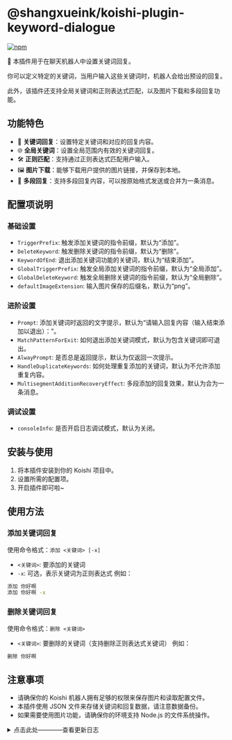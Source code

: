 
# @shangxueink/koishi-plugin-keyword-dialogue

[![npm](https://img.shields.io/npm/v/@shangxueink/koishi-plugin-keyword-dialogue?style=flat-square)](https://www.npmjs.com/package/@shangxueink/koishi-plugin-keyword-dialogue)


🤖 本插件用于在聊天机器人中设置关键词回复。

你可以定义特定的关键词，当用户输入这些关键词时，机器人会给出预设的回复。

此外，该插件还支持全局关键词和正则表达式匹配，以及图片下载和多段回复功能。

## 功能特色
- 📝 **关键词回复**：设置特定关键词和对应的回复内容。
- 🌐 **全局关键词**：设置全局范围内有效的关键词回复。
- 🛠️ **正则匹配**：支持通过正则表达式匹配用户输入。
- 🖼️ **图片下载**：能够下载用户提供的图片链接，并保存到本地。
- 📝 **多段回复**：支持多段回复内容，可以按原始格式发送或合并为一条消息。
## 配置项说明
### 基础设置
- `TriggerPrefix`: 触发添加关键词的指令前缀，默认为“添加”。
- `DeleteKeyword`: 触发删除关键词的指令前缀，默认为“删除”。
- `KeywordOfEnd`: 退出添加关键词功能的关键词，默认为“结束添加”。
- `GlobalTriggerPrefix`: 触发全局添加关键词的指令前缀，默认为“全局添加”。
- `GlobalDeleteKeyword`: 触发全局删除关键词的指令前缀，默认为“全局删除”。
- `defaultImageExtension`: 输入图片保存的后缀名，默认为“png”。
### 进阶设置
- `Prompt`: 添加关键词时返回的文字提示，默认为“请输入回复内容（输入结束添加以退出）：”。
- `MatchPatternForExit`: 如何退出添加关键词模式，默认为包含关键词即可退出。
- `AlwayPrompt`: 是否总是返回提示，默认为仅返回一次提示。
- `HandleDuplicateKeywords`: 如何处理重复添加的关键词，默认为不允许添加重复内容。
- `MultisegmentAdditionRecoveryEffect`: 多段添加的回复效果，默认为合为一条消息。
### 调试设置
- `consoleInfo`: 是否开启日志调试模式，默认为关闭。


## 安装与使用
1. 将本插件安装到你的 Koishi 项目中。
2. 设置所需的配置项。
3. 开启插件即可啦~

## 使用方法

### 添加关键词回复

使用命令格式：`添加 <关键词> [-x]`
- `<关键词>`: 要添加的关键词
- `-x`: 可选，表示关键词为正则表达式
例如：
```bash
添加 你好啊
添加 你好啊 -x
```
### 删除关键词回复
使用命令格式：`删除 <关键词>`
- `<关键词>`: 要删除的关键词（支持删除正则表达式关键词）
例如：
```bash
删除 你好啊
```

## 注意事项
- 请确保你的 Koishi 机器人拥有足够的权限来保存图片和读取配置文件。
- 本插件使用 JSON 文件来存储关键词和回复数据，请注意数据备份。
- 如果需要使用图片功能，请确保你的环境支持 Node.js 的文件系统操作。

<details>
<summary>点击此处————查看更新日志</summary>

-  **0.7.5**
    -   新增指令，新增`ViewKeywordList` 允许用户查看本群所有的关键词
    -   新增`admin_list` 允许添加额外的指令使用者
    -   新增`Type_of_ViewKeywordList` 允许自选【关键词列表】的返回格式（图片/文本）
    -   修复文字版关键词列表的换行问题，确保每个关键词后正确换行
    -   动态调整关键词显示的字体大小，根据关键词数量自动缩放

-  **0.7.3**
    -   修复添加视频回复仅返回音频的bug（其实是写错了诶嘿）

-  **0.7.2**
    -   新增`Delete_Branch_Only`配置项，允许删除指定序号的回复
    -   优化`删除`逻辑，允许删除指定序号的回复

-  **0.7.1**
    -   修复`修改`指令，在修改时无法正确返回正在修改的非文本回复
    -   修复`修改`指令，返回的都是文本元素消息
    -   修复`修改`指令，在修改时仅返回第一条回复，修改为遍历所有的回复段落并格式化显示
    -   修复上版本修改指令的解析报错问题
    -   修复生成正则表达式的语法错误

-  **0.6.9**
    -   优化对管理员的判断，支持owner身份
    -   新增`KeywordOfFix`配置项，支持修改问答，用法见readme
    -   优化中间件逻辑，支持【前缀+关键词+（空格）+后缀序号】触发方式，以用于在多回复的关键词时，指定一个回复。更像喵喵插件了呢
    -   暂时仅支持修改指令一次性输入回复，暂不支持多段添加

-  **0.6.5**
    -   优化添加关键词的写入，防止正则表达式出错，避免引发未终止的组错误
    -   修改`HandleDuplicateKeywords`配置项默认值为2，以更贴近喵喵插件
    -   新增 `prefix` 配置项，允许添加关键词前缀（感谢 dialogue-fork 项目的灵感）
    -   修复 MatchPatternForExit 为 '1' 时，取消添加 操作不生效的bug。

-  **0.6.2**
    -   优化`查找关键词`指令，确保搜索结果的实时性
    -   修改`Search_Range`配置项默认值为`1`
    -   提取 `formatReply` 为单独函数，方便调用
    -   优化`查找关键词`指令返回方法，不再返回文本化的元素消息，而是unescape后的内容（即，把只会返回图片链接，优化为发送图片）
    -   优化`Prompt`配置项为多行文本配置项，方便编辑文字。

-  **0.6.1**
    -   进一步兼容喵喵插件的json
    -   优化图片回复type字段为image，兼容处理img
    -   完善package.json反馈地址

-  **0.6.0**
    -   重构`middlewareFunction`中间件函数
    -   优化日志输出函数，避免代码重复
    -   修复**0.5.2**`新增audio、video类型消息支持`带来的回复bug
    -   回复方式新增合并转发选项

-  **0.5.4**
    -   新增图片保存方式与发送方式
    -   修改`combinedReply`作用域
    -   修复`MultisegmentAdditionRecoveryEffect`为第一项时不回复的bug。

-  **0.5.2**
    -   移除marketface类型消息
    -   新增audio、video类型消息支持
    -   优化屏蔽触发的日志输出
    -   修复`搜索关键词`指令配置项不生效的bug
    -   优化控制台说明文字
    -   调整默认触发间隔为`0`

-  **0.4.1**
    -   新增回复频率限制的功能
    -   修复一次性输入的写入bug

-  **0.4.0**
    -   新增 `config.Preposition_middleware` 配置项。
    -   当 `config.Preposition_middleware` 设置为 `true` 时，启用前置中间件。前置中间件在捕获消息后可以决定是否继续传递消息给其他中间件，从而实现“指令维护”功能。
    -   当 `config.Preposition_middleware` 设置为 `false` 时，使用普通中间件，保持原有行为。
    -   将中间件逻辑抽取为 `middlewareFunction`，提高代码可读性和可维护性。
    -   根据 `config.Preposition_middleware` 的值动态注册中间件或前置中间件，增强灵活性。  

-  **0.3.9**
    -   修改部分配置项的默认值

-  **0.3.8**
    -   新增查找关键词功能

-  **0.3.7** 
    -   新增`picture_save_to_local`配置项，允许用户自行决定是否保存图片
    -   修复消息元素转义，使关键词更易懂
    -   对中间件匹配优化，使用`.trim()`以使 `关键词` 与 `     关键词       ` 输入效果一致

-  **0.3.6** 
    -   优化文件保存路径
    -   本地化支持

-  **0.3.4** 
    -   新增父级指令
    -   优化插件的说明文字
    -   新增`取消添加`功能
    -   新增`大小写英文等同`的模式开关
    -   新增`仅允许管理员操作`的模式开关

-  **0.3.2** 
    -   修复`全局添加`时，更改图片保存文件夹为`global`文件夹
    -   增加对`数据文件夹`的位置说明与修改说明

-  **0.3.1** 
    -   优化中间件等待时间，允许通过配置项自定义
    -   优化插件控制台展示内容

- **0.2.3** 
    -   优化对于`mface`等元素的回复支持
    -   优化对于输入的匹配，优化字符转义带来的匹配问题

- **0.2.1** 
    -   优化`添加`指令的`-x`选项失效的问题
    -   修复对于正则关键词无响应的情况
    -   完善README说明内容

</details>
